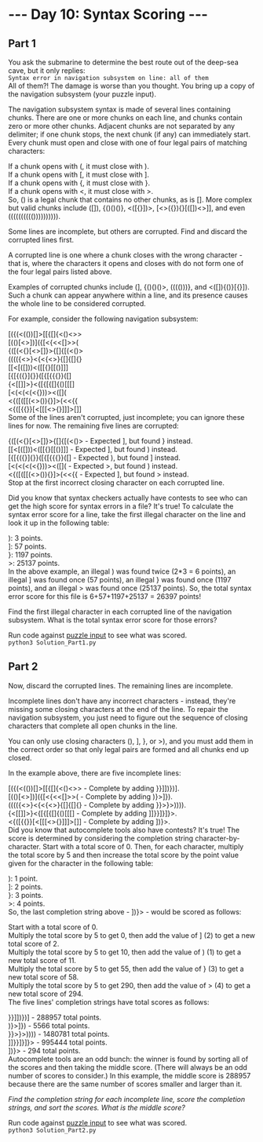 # --- Day 10: Syntax Scoring ---
## Part 1  
You ask the submarine to determine the best route out of the deep-sea cave, but it only replies:  
`Syntax error in navigation subsystem on line: all of them`  
All of them?! The damage is worse than you thought. You bring up a copy of the navigation subsystem (your puzzle input).  

The navigation subsystem syntax is made of several lines containing chunks. There are one or more chunks on each line, and chunks contain zero or more other chunks. Adjacent chunks are not separated by any delimiter; if one chunk stops, the next chunk (if any) can immediately start. Every chunk must open and close with one of four legal pairs of matching characters:  

If a chunk opens with (, it must close with ).  
If a chunk opens with [, it must close with ].  
If a chunk opens with {, it must close with }.  
If a chunk opens with <, it must close with >.  
So, () is a legal chunk that contains no other chunks, as is []. More complex but valid chunks include ([]), {()()()}, <([{}])>, [<>({}){}[([])<>]], and even (((((((((()))))))))).  

Some lines are incomplete, but others are corrupted. Find and discard the corrupted lines first.  

A corrupted line is one where a chunk closes with the wrong character - that is, where the characters it opens and closes with do not form one of the four legal pairs listed above.  

Examples of corrupted chunks include (], {()()()>, (((()))}, and <([]){()}[{}]). Such a chunk can appear anywhere within a line, and its presence causes the whole line to be considered corrupted.  

For example, consider the following navigation subsystem:  

[({(<(())[]>[[{[]{<()<>>  
[(()[<>])]({[<{<<[]>>(  
{([(<{}[<>[]}>{[]{[(<()>  
(((({<>}<{<{<>}{[]{[]{}  
[[<[([]))<([[{}[[()]]]  
[{[{({}]{}}([{[{{{}}([]  
{<[[]]>}<{[{[{[]{()[[[]  
[<(<(<(<{}))><([]([]()  
<{([([[(<>()){}]>(<<{{  
<{([{{}}[<[[[<>{}]]]>[]]  
Some of the lines aren't corrupted, just incomplete; you can ignore these lines for now. The remaining five lines are corrupted:  

{([(<{}[<>[]}>{[]{[(<()> - Expected ], but found } instead.  
[[<[([]))<([[{}[[()]]] - Expected ], but found ) instead.  
[{[{({}]{}}([{[{{{}}([] - Expected ), but found ] instead.  
[<(<(<(<{}))><([]([]() - Expected >, but found ) instead.  
<{([([[(<>()){}]>(<<{{ - Expected ], but found > instead.  
Stop at the first incorrect closing character on each corrupted line.  

Did you know that syntax checkers actually have contests to see who can get the high score for syntax errors in a file? It's true! To calculate the syntax error score for a line, take the first illegal character on the line and look it up in the following table:  

): 3 points.  
]: 57 points.  
}: 1197 points.  
\>: 25137 points.  
In the above example, an illegal ) was found twice (2*3 = 6 points), an illegal ] was found once (57 points), an illegal } was found once (1197 points), and an illegal > was found once (25137 points). So, the total syntax error score for this file is 6+57+1197+25137 = 26397 points!  

Find the first illegal character in each corrupted line of the navigation subsystem. What is the total syntax error score for those errors?  

Run code against [puzzle input](/puzzle_input.txt) to see what was scored.  
`python3 Solution_Part1.py`  


## Part 2  
Now, discard the corrupted lines. The remaining lines are incomplete.  

Incomplete lines don't have any incorrect characters - instead, they're missing some closing characters at the end of the line. To repair the navigation subsystem, you just need to figure out the sequence of closing characters that complete all open chunks in the line.  

You can only use closing characters (), ], }, or >), and you must add them in the correct order so that only legal pairs are formed and all chunks end up closed.  

In the example above, there are five incomplete lines:  

[({(<(())[]>[[{[]{<()<>> - Complete by adding }}]])})].  
[(()[<>])]({[<{<<[]>>( - Complete by adding )}>]}).  
(((({<>}<{<{<>}{[]{[]{} - Complete by adding }}>}>)))).  
{<[[]]>}<{[{[{[]{()[[[] - Complete by adding ]]}}]}]}>.  
<{([{{}}[<[[[<>{}]]]>[]] - Complete by adding ])}>.  
Did you know that autocomplete tools also have contests? It's true! The score is determined by considering the completion string character-by-character. Start with a total score of 0. Then, for each character, multiply the total score by 5 and then increase the total score by the point value given for the character in the following table:  

): 1 point.  
]: 2 points.  
}: 3 points.  
\>: 4 points.  
So, the last completion string above - ])}> - would be scored as follows:  

Start with a total score of 0.  
Multiply the total score by 5 to get 0, then add the value of ] (2) to get a new total score of 2.  
Multiply the total score by 5 to get 10, then add the value of ) (1) to get a new total score of 11.  
Multiply the total score by 5 to get 55, then add the value of } (3) to get a new total score of 58.  
Multiply the total score by 5 to get 290, then add the value of > (4) to get a new total score of 294.  
The five lines' completion strings have total scores as follows:  

}}]])})] - 288957 total points.  
)}>]}) - 5566 total points.  
}}>}>)))) - 1480781 total points.  
]]}}]}]}> - 995444 total points.  
])}> - 294 total points.  
Autocomplete tools are an odd bunch: the winner is found by sorting all of the scores and then taking the middle score. (There will always be an odd number of scores to consider.) In this example, the middle score is 288957 because there are the same number of scores smaller and larger than it.  

*Find the completion string for each incomplete line, score the completion strings, and sort the scores. What is the middle score?*  

Run code against [puzzle input](/puzzle_input.txt) to see what was scored.  
`python3 Solution_Part2.py`
